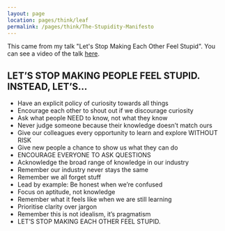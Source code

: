 ```yaml
---
layout: page
location: pages/think/leaf
permalink: /pages/think/The-Stupidity-Manifesto
---
```


This came from my talk "Let's Stop Making Each Other Feel Stupid". You can see a video of the talk [here](https://www.youtube.com/watch?v=DSn47NA0rVg&t=5s).

## LET’S STOP MAKING PEOPLE FEEL STUPID. INSTEAD, LET’S…

- Have an explicit policy of curiosity towards all things
- Encourage each other to shout out if we discourage curiosity
- Ask what people NEED to know, not what they know
- Never judge someone because their knowledge doesn’t match ours
- Give our colleagues every opportunity to learn and explore WITHOUT RISK
- Give new people a chance to show us what they can do
- ENCOURAGE EVERYONE TO ASK QUESTIONS
- Acknowledge the broad range of knowledge in our industry
- Remember our industry never stays the same
- Remember we all forget stuff
- Lead by example: Be honest when we’re confused
- Focus on aptitude, not knowledge
- Remember what it feels like when we are still learning
- Prioritise clarity over jargon 
- Remember this is not idealism, it’s pragmatism
- LET’S STOP MAKING EACH OTHER FEEL STUPID.
